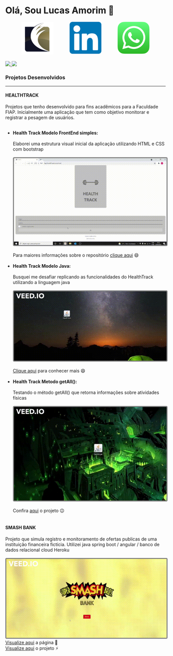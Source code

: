 # Olá, Sou Lucas Amorim 👋

<div style="display: flex; flex-direction: row; justify-content: space-evenly;">
  <a href="https://www.fatorialinvest.com.br/" target="_blank"> <img  src="assets/logo.png" style="width: 100px; height: 100 px; "></img></a>
  <a href="https://www.linkedin.com/in/amorim-22-lucas/" target="_blank"><img src="assets/linkedin.png" style="width: 100px; height: 100 px; "></img></a>
  <a href="https://api.whatsapp.com/send?phone=5521988611540" target="_blank"><img src="assets/whatsapp-icon.png" style="width: 100px; height: 100 px; "></img></a>
</div>
<br>
<div>
  <a href ="https://beacons.ai/Amorim-cyber">
  <img height="200cm" src="https://github-readme-stats.vercel.app/api?username=Amorim-cyber&show_icons=True&theme=gruvbox"/>   
  <img height="200cm" src="https://github-readme-stats.vercel.app/api/top-langs/?username=Amorim-cyber&theme=gruvbox"/>  
  </a>
</div>

<h3>Projetos Desenvolvidos</h3>
<hr>

<h4>HEALTHTRACK</h4>
<span>Projetos que tenho desenvolvido para fins acadêmicos para a Faculdade FIAP. Inicialmente uma aplicação que tem como objetivo monitorar e registrar a pesagem de usuários.</span>
<br><br>
<ul>
  <li><b>Health Track Modelo FrontEnd simples:</b> <br><br>Elaborei uma estrutura visual inicial da aplicação utilizando HTML e CSS com bootstrap</li><br>
  <img src="assets/health.gif" style="border: solid grey; border-radius:4px"></img><br><br>
  <span>Para maiores informações sobre o repositório <a href="https://github.com/Amorim-cyber/HealthTrack" target="_blank">clique aqui</a> 😄</span><br><br>
  <li><b>Health Track Modelo Java:</b> <br><br>Busquei me desafiar replicando as funcionalidades do HealthTrack utilizando a linguagem java</li><br>
  <img src="assets/healthtrack.gif" style="border: solid grey; border-radius:4px"></img><br><br>
  <span><a href="https://github.com/Amorim-cyber/HealthTrackJava" target="_blank">Clique aqui</a> para conhecer mais 😄</span><br><br>
  <li><b>Health Track Metodo getAll():</b> <br><br>Testando o método getAll() que retorna informações sobre atividades físicas</li><br>
  <img src="assets/getAll.gif" style="border: solid grey; border-radius:4px"></img><br><br>
  <span>Confira <a href="https://github.com/Amorim-cyber/HealthTrackGetAll" target="_blank">aqui</a> o projeto 😉</span><br><br>
  
</ul>

<h4>SMASH BANK</h4>
<span>Projeto que simula registro e monitoramento de ofertas publicas de uma instituição financeira fictícia. Utilizei java spring boot / angular / banco de dados relacional cloud Heroku</span>
<br><br>
<img src="assets/smash.gif" style="border: solid grey; border-radius:4px"></img><br>
<span><a href="https://amorim-cyber.github.io/Frontend-PublicOffer-testmode/main" target="_blank">Visualize aqui</a> a página 📄</span><br>
<span><a href="https://github.com/Amorim-cyber/Frontend-PublicOffer-testmode" target="_blank">Visualize aqui</a> o projeto ⚡</span><br><br>



<!--
**Amorim-cyber/Amorim-cyber** is a ✨ _special_ ✨ repository because its `README.md` (this file) appears on your GitHub profile.

Here are some ideas to get you started:

- 🔭 I’m currently working on ...
- 🌱 I’m currently learning ...
- 👯 I’m looking to collaborate on ...
- 🤔 I’m looking for help with ...
- 💬 Ask me about ...
- 📫 How to reach me: ...
- 😄 Pronouns: ...
- ⚡ Fun fact: ...
-->
